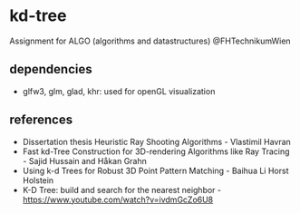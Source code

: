 # kd-tree
Assignment for ALGO (algorithms and datastructures) @FHTechnikumWien

## dependencies
- glfw3, glm, glad, khr: used for openGL visualization

## references
- Dissertation thesis Heuristic Ray Shooting Algorithms - Vlastimil Havran
- Fast kd-Tree Construction for 3D-rendering Algorithms like Ray Tracing - Sajid Hussain and Håkan Grahn 
- Using k-d Trees for Robust 3D Point Pattern Matching - Baihua Li Horst Holstein
- K-D Tree: build and search for the nearest neighbor - https://www.youtube.com/watch?v=ivdmGcZo6U8

